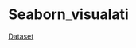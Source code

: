 # Seaborn_visualati

<a href='https://www.kaggle.com/tadhgfitzgerald/fifa-international-soccer-mens-ranking-1993now/version/3#' >Dataset</a>